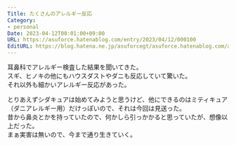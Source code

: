 ```yaml
---
Title: たくさんのアレルギー反応
Category:
- personal
Date: 2023-04-12T00:01:00+09:00
URL: https://asuforce.hatenablog.com/entry/2023/04/12/000100
EditURL: https://blog.hatena.ne.jp/asuforcegt/asuforce.hatenablog.com/atom/entry/4207112889980533850
---
```


耳鼻科でアレルギー検査した結果を聞いてきた。  
スギ、ヒノキの他にもハウスダストやダニも反応していて驚いた。  
それ以外も細かいアレルギー反応があった。  

とりあえずシダキュアは始めてみようと思うけど、他にできるのはミティキュア（ダニアレルギー用）だけっぽいので、それは今回は見送った。  
昔から鼻炎とかを持っていたので、何かしら引っかかると思っていたが、想像以上だった。  
まぁ実害は無いので、今まで通り生きていく。
